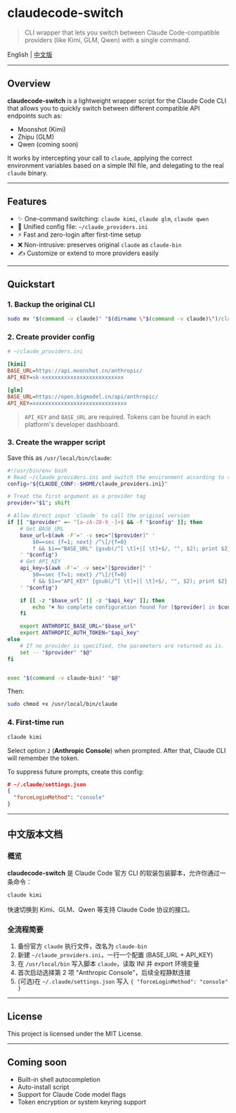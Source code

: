 # claudecode-switch

> CLI wrapper that lets you switch between Claude Code-compatible providers (like Kimi, GLM, Qwen) with a single command.

English | [中文版](#zh)

---

## Overview

**claudecode-switch** is a lightweight wrapper script for the Claude Code CLI that allows you to quickly switch between different compatible API endpoints such as:

* Moonshot (Kimi)
* Zhipu (GLM)
* Qwen (coming soon)

It works by intercepting your call to `claude`, applying the correct environment variables based on a simple INI file, and delegating to the real `claude` binary.

---

## Features

* ✨ One-command switching: `claude kimi`, `claude glm`, `claude qwen`
* 📂 Unified config file: `~/claude_providers.ini`
* ⚡ Fast and zero-login after first-time setup
* ❌ Non-intrusive: preserves original `claude` as `claude-bin`
* ✍ Customize or extend to more providers easily

---

## Quickstart

### 1. Backup the original CLI

```bash
sudo mv "$(command -v claude)" "$(dirname \"$(command -v claude)\")/claude-bin"
```

### 2. Create provider config

```ini
# ~/claude_providers.ini

[kimi]
BASE_URL=https://api.moonshot.cn/anthropic/
API_KEY=sk-xxxxxxxxxxxxxxxxxxxxxxxxxx

[glm]
BASE_URL=https://open.bigmodel.cn/api/anthropic/
API_KEY=xxxxxxxxxxxxxxxxxxxxxxxxxxxxxx
```

> `API_KEY` and `BASE_URL` are required. Tokens can be found in each platform's developer dashboard.

### 3. Create the wrapper script

Save this as `/usr/local/bin/claude`:

```bash
#!/usr/bin/env bash
# Read ~/claude_providers.ini and switch the environment according to the first position parameter
config="${CLAUDE_CONF:-$HOME/claude_providers.ini}"

# Treat the first argument as a provider tag
provider="$1"; shift

# Allow direct input `claude` to call the original version
if [[ "$provider" =~ ^[a-zA-Z0-9_-]+$ && -f "$config" ]]; then
    # Get BASE_URL
    base_url=$(awk -F'=' -v sec="[$provider]" '
        $0==sec {f=1; next} /^\[/{f=0}
        f && $1=="BASE_URL" {gsub(/^[ \t]+|[ \t]+$/, "", $2); print $2}
    ' "$config")
    # Get API_KEY
    api_key=$(awk -F'=' -v sec="[$provider]" '
        $0==sec {f=1; next} /^\[/{f=0}
        f && $1=="API_KEY" {gsub(/^[ \t]+|[ \t]+$/, "", $2); print $2}
    ' "$config")

    if [[ -z "$base_url" || -z "$api_key" ]]; then
        echo "✖ No complete configuration found for [$provider] in $config" >&2; exit 1
    fi

    export ANTHROPIC_BASE_URL="$base_url"
    export ANTHROPIC_AUTH_TOKEN="$api_key"
else
    # If no provider is specified, the parameters are returned as is.
    set -- "$provider" "$@"
fi


exec "$(command -v claude-bin)" "$@"
```

Then:

```bash
sudo chmod +x /usr/local/bin/claude
```

### 4. First-time run

```bash
claude kimi
```

Select option `2` (**Anthropic Console**) when prompted. After that, Claude CLI will remember the token.

To suppress future prompts, create this config:

```json
# ~/.claude/settings.json
{
  "forceLoginMethod": "console"
}
```

---

<a name="zh"></a>
## 中文版本文档

### 概览

**claudecode-switch** 是 Claude Code 官方 CLI 的软装包装脚本，允许你通过一条命令：

```bash
claude kimi
```

快速切换到 Kimi、GLM、Qwen 等支持 Claude Code 协议的接口。

### 全流程简要

1. 备份官方 `claude` 执行文件，改名为 `claude-bin`
2. 新建 `~/claude_providers.ini`，一行一个配置 (BASE\_URL + API\_KEY)
3. 在 `/usr/local/bin` 写入脚本 `claude`，读取 INI 并 export 环境变量
4. 首次启动选择第 2 项 "Anthropic Console"，后续全程静默连接
5. (可选)在 `~/.claude/settings.json` 写入 `{ "forceLoginMethod": "console" }`

---

## License

This project is licensed under the MIT License.

---

## Coming soon

* Built-in shell autocompletion
* Auto-install script
* Support for Claude Code model flags
* Token encryption or system keyring support
